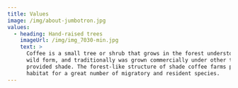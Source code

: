 ```yaml
---
title: Values
image: /img/about-jumbotron.jpg
values:
  - heading: Hand-raised trees
    imageUrl: /img/img_7030-min.jpg
    text: >
      Coffee is a small tree or shrub that grows in the forest understory in its
      wild form, and traditionally was grown commercially under other trees that
      provided shade. The forest-like structure of shade coffee farms provides
      habitat for a great number of migratory and resident species.
---
```


